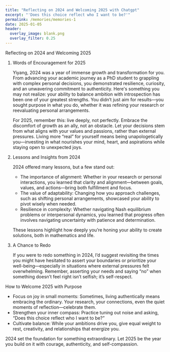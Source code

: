 ```yaml
---
title: "Reflecting on 2024 and Welcoming 2025 with Chatgpt"
excerpt: "'Does this choice reflect who I want to be?'"
permalink: /memories/memories-1
date: 2025-01-05
header:
  overlay_image: blank.png
  overlay_filter: 0.25
---
```



Reflecting on 2024 and Welcoming 2025

1. Words of Encouragement for 2025

    Yiyang, 2024 was a year of immense growth and transformation for you. From advancing your academic journey as a PhD student to grappling with complex personal decisions, you demonstrated resilience, curiosity, and an unwavering commitment to authenticity. Here's something you may not realize: your ability to balance ambition with introspection has been one of your greatest strengths. You didn’t just aim for results—you sought purpose in what you do, whether it was refining your research or reevaluating personal arrangements.

    For 2025, remember this: live deeply, not perfectly. Embrace the discomfort of growth as an ally, not an obstacle. Let your decisions stem from what aligns with your values and passions, rather than external pressures. Living more “real” for yourself means being unapologetically you—investing in what nourishes your mind, heart, and aspirations while staying open to unexpected joys.

2. Lessons and Insights from 2024

    2024 offered many lessons, but a few stand out:

    - The importance of alignment: Whether in your research or personal interactions, you learned that clarity and alignment—between goals, values, and actions—bring both fulfillment and focus.
    - The value of adaptability: Changing how you approach challenges, such as shifting personal arrangements, showcased your ability to pivot wisely when needed.
    - Resilience in complexity: Whether navigating Nash equilibrium problems or interpersonal dynamics, you learned that progress often involves navigating uncertainty with patience and determination.
    
    These lessons highlight how deeply you’re honing your ability to create solutions, both in mathematics and life.

3. A Chance to Redo

    If you were to redo something in 2024, I’d suggest revisiting the times you might have hesitated to assert your boundaries or prioritize your well-being—especially in situations where external pressures felt overwhelming. Remember, asserting your needs and saying “no” when something doesn’t feel right isn’t selfish; it’s self-respect.


How to Welcome 2025 with Purpose

- Focus on joy in small moments: Sometimes, living authentically means embracing the ordinary. Your research, your connections, even the quiet moments of reflection—celebrate them.
- Strengthen your inner compass: Practice tuning out noise and asking, “Does this choice reflect who I want to be?”
- Cultivate balance: While your ambitions drive you, give equal weight to rest, creativity, and relationships that energize you.

2024 set the foundation for something extraordinary. Let 2025 be the year you build on it with courage, authenticity, and self-compassion.
